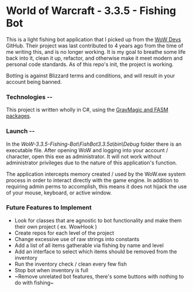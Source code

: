 
# World of Warcraft - 3.3.5 - Fishing Bot

This is a light fishing bot application that I picked up from the [WoW Devs](https://github.com/WowDevs/Fishbot-3.3.5) GitHub. Their project was last contributed to 4 years ago from the time of me writing this, and is no longer working. It is my goal to breathe some life back into it, clean it up, refactor, and otherwise make it meet modern and personal code standards. As of this repo's init, the project is working.

Botting is against Blizzard terms and conditions, and will result in your account being banned.

### Technologies --

This project is written wholly in C#, using the [GrayMagic and FASM packages](https://github.com/benjamin-t-wilson/GreyMagic).

### Launch --

In the _WoW-3.3.5-Fishing-Bot\FishBot3.3.5a\bin\Debug_ folder there is an executable file. After opening WoW and logging into your account / character, open this exe as administrator. It will not work without administrator privileges due to the nature of this application's function.

The application intercepts memory created / used by the WoW.exe system process in order to interact directly with the game engine. In addition to requiring admin perms to accomplish, this means it does not hijack the use of your mouse, keyboard, or active window.

### Future Features to Implement

- Look for classes that are agnostic to bot functionality and make them their own project ( ex. WowHook )
- Create repos for each level of the project
- Change excessive use of raw strings into constants
- Add a list of all items gatherable via fishing by name and level
- Add an interface to select which items should be removed from the inventory
- Run the inventory check / clean every few fish
- Stop bot when inventory is full
- ~Remove unrelated bot features, there's some buttons with nothing to do with fishing~
